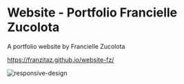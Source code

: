 # Website - Portfolio Francielle Zucolota
A portfolio website by Francielle Zucolota


https://franzitaz.github.io/website-fz/

![responsive-design](https://user-images.githubusercontent.com/11142312/34908130-0420e646-f872-11e7-86ce-facb943f07b4.png)